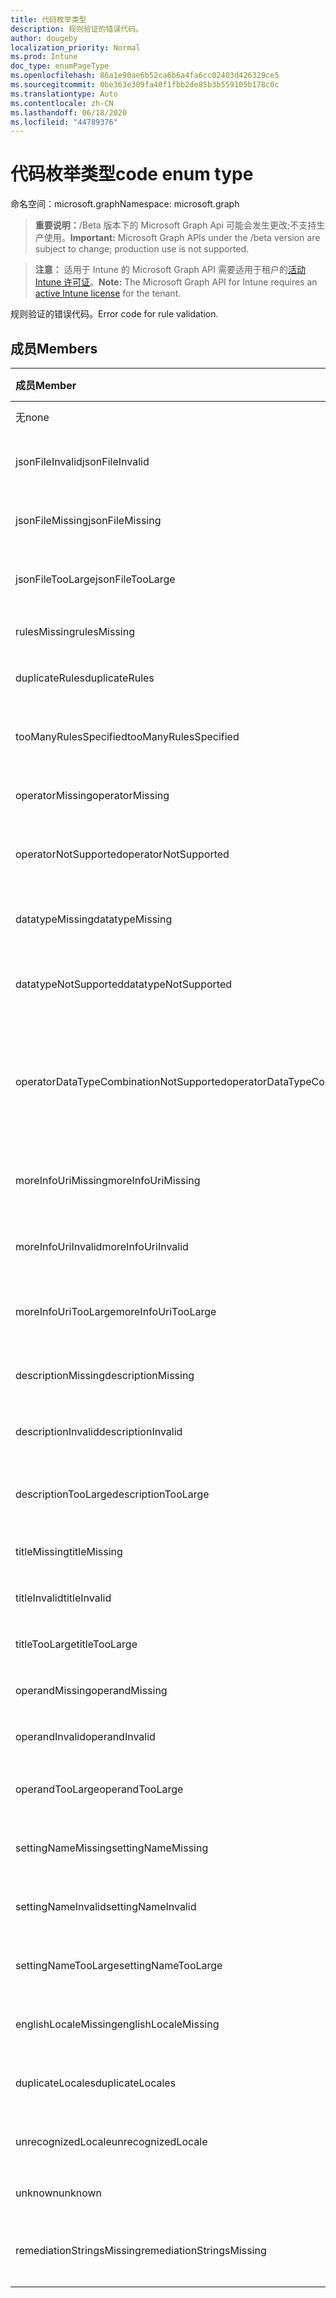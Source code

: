 ```yaml
---
title: 代码枚举类型
description: 规则验证的错误代码。
author: dougeby
localization_priority: Normal
ms.prod: Intune
doc_type: enumPageType
ms.openlocfilehash: 86a1e90ae6b52ca6b6a4fa6cc02403d426329ce5
ms.sourcegitcommit: 0be363e309fa40f1fbb2de85b3b559105b178c0c
ms.translationtype: Auto
ms.contentlocale: zh-CN
ms.lasthandoff: 06/18/2020
ms.locfileid: "44789376"
---
```

# <a name="code-enum-type"></a><span data-ttu-id="d295c-103">代码枚举类型</span><span class="sxs-lookup"><span data-stu-id="d295c-103">code enum type</span></span>

<span data-ttu-id="d295c-104">命名空间：microsoft.graph</span><span class="sxs-lookup"><span data-stu-id="d295c-104">Namespace: microsoft.graph</span></span>

> <span data-ttu-id="d295c-105">**重要说明：**/Beta 版本下的 Microsoft Graph Api 可能会发生更改;不支持生产使用。</span><span class="sxs-lookup"><span data-stu-id="d295c-105">**Important:** Microsoft Graph APIs under the /beta version are subject to change; production use is not supported.</span></span>

> <span data-ttu-id="d295c-106">**注意：** 适用于 Intune 的 Microsoft Graph API 需要适用于租户的[活动 Intune 许可证](https://go.microsoft.com/fwlink/?linkid=839381)。</span><span class="sxs-lookup"><span data-stu-id="d295c-106">**Note:** The Microsoft Graph API for Intune requires an [active Intune license](https://go.microsoft.com/fwlink/?linkid=839381) for the tenant.</span></span>

<span data-ttu-id="d295c-107">规则验证的错误代码。</span><span class="sxs-lookup"><span data-stu-id="d295c-107">Error code for rule validation.</span></span>

## <a name="members"></a><span data-ttu-id="d295c-108">成员</span><span class="sxs-lookup"><span data-stu-id="d295c-108">Members</span></span>
|<span data-ttu-id="d295c-109">成员</span><span class="sxs-lookup"><span data-stu-id="d295c-109">Member</span></span>|<span data-ttu-id="d295c-110">值</span><span class="sxs-lookup"><span data-stu-id="d295c-110">Value</span></span>|<span data-ttu-id="d295c-111">说明</span><span class="sxs-lookup"><span data-stu-id="d295c-111">Description</span></span>|
|:---|:---|:---|
|<span data-ttu-id="d295c-112">无</span><span class="sxs-lookup"><span data-stu-id="d295c-112">none</span></span>|<span data-ttu-id="d295c-113">0</span><span class="sxs-lookup"><span data-stu-id="d295c-113">0</span></span>|<span data-ttu-id="d295c-114">无错误。</span><span class="sxs-lookup"><span data-stu-id="d295c-114">None error.</span></span>|
|<span data-ttu-id="d295c-115">jsonFileInvalid</span><span class="sxs-lookup"><span data-stu-id="d295c-115">jsonFileInvalid</span></span>|<span data-ttu-id="d295c-116">1 </span><span class="sxs-lookup"><span data-stu-id="d295c-116">1</span></span>|<span data-ttu-id="d295c-117">Json 文件无效错误。</span><span class="sxs-lookup"><span data-stu-id="d295c-117">Json file invalid error.</span></span>|
|<span data-ttu-id="d295c-118">jsonFileMissing</span><span class="sxs-lookup"><span data-stu-id="d295c-118">jsonFileMissing</span></span>|<span data-ttu-id="d295c-119">双面</span><span class="sxs-lookup"><span data-stu-id="d295c-119">2</span></span>|<span data-ttu-id="d295c-120">Json 文件缺少错误。</span><span class="sxs-lookup"><span data-stu-id="d295c-120">Json file missing error.</span></span>|
|<span data-ttu-id="d295c-121">jsonFileTooLarge</span><span class="sxs-lookup"><span data-stu-id="d295c-121">jsonFileTooLarge</span></span>|<span data-ttu-id="d295c-122">第三章</span><span class="sxs-lookup"><span data-stu-id="d295c-122">3</span></span>|<span data-ttu-id="d295c-123">Json 文件过大错误。</span><span class="sxs-lookup"><span data-stu-id="d295c-123">Json file too large error.</span></span>|
|<span data-ttu-id="d295c-124">rulesMissing</span><span class="sxs-lookup"><span data-stu-id="d295c-124">rulesMissing</span></span>|<span data-ttu-id="d295c-125">4 </span><span class="sxs-lookup"><span data-stu-id="d295c-125">4</span></span>|<span data-ttu-id="d295c-126">缺少错误的规则。</span><span class="sxs-lookup"><span data-stu-id="d295c-126">Rules missing error.</span></span>|
|<span data-ttu-id="d295c-127">duplicateRules</span><span class="sxs-lookup"><span data-stu-id="d295c-127">duplicateRules</span></span>|<span data-ttu-id="d295c-128">5 </span><span class="sxs-lookup"><span data-stu-id="d295c-128">5</span></span>|<span data-ttu-id="d295c-129">重复规则错误。</span><span class="sxs-lookup"><span data-stu-id="d295c-129">Duplicate rules error.</span></span>|
|<span data-ttu-id="d295c-130">tooManyRulesSpecified</span><span class="sxs-lookup"><span data-stu-id="d295c-130">tooManyRulesSpecified</span></span>|<span data-ttu-id="d295c-131">6 </span><span class="sxs-lookup"><span data-stu-id="d295c-131">6</span></span>|<span data-ttu-id="d295c-132">指定的规则过多错误。</span><span class="sxs-lookup"><span data-stu-id="d295c-132">Too many rules specified error.</span></span>|
|<span data-ttu-id="d295c-133">operatorMissing</span><span class="sxs-lookup"><span data-stu-id="d295c-133">operatorMissing</span></span>|<span data-ttu-id="d295c-134">7 </span><span class="sxs-lookup"><span data-stu-id="d295c-134">7</span></span>|<span data-ttu-id="d295c-135">运算符缺少错误。</span><span class="sxs-lookup"><span data-stu-id="d295c-135">Operator missing error.</span></span>|
|<span data-ttu-id="d295c-136">operatorNotSupported</span><span class="sxs-lookup"><span data-stu-id="d295c-136">operatorNotSupported</span></span>|<span data-ttu-id="d295c-137">8 </span><span class="sxs-lookup"><span data-stu-id="d295c-137">8</span></span>|<span data-ttu-id="d295c-138">运算符不受支持错误。</span><span class="sxs-lookup"><span data-stu-id="d295c-138">Operator not supported error.</span></span>|
|<span data-ttu-id="d295c-139">datatypeMissing</span><span class="sxs-lookup"><span data-stu-id="d295c-139">datatypeMissing</span></span>|<span data-ttu-id="d295c-140">9 </span><span class="sxs-lookup"><span data-stu-id="d295c-140">9</span></span>|<span data-ttu-id="d295c-141">数据类型缺少错误。</span><span class="sxs-lookup"><span data-stu-id="d295c-141">Data type missing error.</span></span>|
|<span data-ttu-id="d295c-142">datatypeNotSupported</span><span class="sxs-lookup"><span data-stu-id="d295c-142">datatypeNotSupported</span></span>|<span data-ttu-id="d295c-143">10  </span><span class="sxs-lookup"><span data-stu-id="d295c-143">10</span></span>|<span data-ttu-id="d295c-144">数据类型不受支持错误。</span><span class="sxs-lookup"><span data-stu-id="d295c-144">Data type not supported error.</span></span>|
|<span data-ttu-id="d295c-145">operatorDataTypeCombinationNotSupported</span><span class="sxs-lookup"><span data-stu-id="d295c-145">operatorDataTypeCombinationNotSupported</span></span>|<span data-ttu-id="d295c-146">11x17</span><span class="sxs-lookup"><span data-stu-id="d295c-146">11</span></span>|<span data-ttu-id="d295c-147">运算符数据类型组合不受支持错误。</span><span class="sxs-lookup"><span data-stu-id="d295c-147">Operator data type combination not supported error.</span></span>|
|<span data-ttu-id="d295c-148">moreInfoUriMissing</span><span class="sxs-lookup"><span data-stu-id="d295c-148">moreInfoUriMissing</span></span>|<span data-ttu-id="d295c-149">12 </span><span class="sxs-lookup"><span data-stu-id="d295c-149">12</span></span>|<span data-ttu-id="d295c-150">详细信息 urlmissing 错误。</span><span class="sxs-lookup"><span data-stu-id="d295c-150">More info urlmissing error.</span></span>|
|<span data-ttu-id="d295c-151">moreInfoUriInvalid</span><span class="sxs-lookup"><span data-stu-id="d295c-151">moreInfoUriInvalid</span></span>|<span data-ttu-id="d295c-152">13 </span><span class="sxs-lookup"><span data-stu-id="d295c-152">13</span></span>|<span data-ttu-id="d295c-153">详细信息 url 无效错误。</span><span class="sxs-lookup"><span data-stu-id="d295c-153">More info url invalid error.</span></span>|
|<span data-ttu-id="d295c-154">moreInfoUriTooLarge</span><span class="sxs-lookup"><span data-stu-id="d295c-154">moreInfoUriTooLarge</span></span>|<span data-ttu-id="d295c-155">14 </span><span class="sxs-lookup"><span data-stu-id="d295c-155">14</span></span>|<span data-ttu-id="d295c-156">详细信息您的 ltoo 大错误。</span><span class="sxs-lookup"><span data-stu-id="d295c-156">More info ur ltoo large error.</span></span>|
|<span data-ttu-id="d295c-157">descriptionMissing</span><span class="sxs-lookup"><span data-stu-id="d295c-157">descriptionMissing</span></span>|<span data-ttu-id="d295c-158">15 </span><span class="sxs-lookup"><span data-stu-id="d295c-158">15</span></span>|<span data-ttu-id="d295c-159">Description 缺少错误。</span><span class="sxs-lookup"><span data-stu-id="d295c-159">Description missing error.</span></span>|
|<span data-ttu-id="d295c-160">descriptionInvalid</span><span class="sxs-lookup"><span data-stu-id="d295c-160">descriptionInvalid</span></span>|<span data-ttu-id="d295c-161">16 </span><span class="sxs-lookup"><span data-stu-id="d295c-161">16</span></span>|<span data-ttu-id="d295c-162">Description 无效错误。</span><span class="sxs-lookup"><span data-stu-id="d295c-162">Description invalid error.</span></span>|
|<span data-ttu-id="d295c-163">descriptionTooLarge</span><span class="sxs-lookup"><span data-stu-id="d295c-163">descriptionTooLarge</span></span>|<span data-ttu-id="d295c-164">17 </span><span class="sxs-lookup"><span data-stu-id="d295c-164">17</span></span>|<span data-ttu-id="d295c-165">Description 过大错误。</span><span class="sxs-lookup"><span data-stu-id="d295c-165">Description too large error.</span></span>|
|<span data-ttu-id="d295c-166">titleMissing</span><span class="sxs-lookup"><span data-stu-id="d295c-166">titleMissing</span></span>|<span data-ttu-id="d295c-167">18 </span><span class="sxs-lookup"><span data-stu-id="d295c-167">18</span></span>|<span data-ttu-id="d295c-168">缺少标题错误。</span><span class="sxs-lookup"><span data-stu-id="d295c-168">Title missing error.</span></span>|
|<span data-ttu-id="d295c-169">titleInvalid</span><span class="sxs-lookup"><span data-stu-id="d295c-169">titleInvalid</span></span>|<span data-ttu-id="d295c-170">合</span><span class="sxs-lookup"><span data-stu-id="d295c-170">19</span></span>|<span data-ttu-id="d295c-171">标题无效错误。</span><span class="sxs-lookup"><span data-stu-id="d295c-171">Title invalid error.</span></span>|
|<span data-ttu-id="d295c-172">titleTooLarge</span><span class="sxs-lookup"><span data-stu-id="d295c-172">titleTooLarge</span></span>|<span data-ttu-id="d295c-173">20</span><span class="sxs-lookup"><span data-stu-id="d295c-173">20</span></span>|<span data-ttu-id="d295c-174">"标题太大" 错误。</span><span class="sxs-lookup"><span data-stu-id="d295c-174">Title too large error.</span></span>|
|<span data-ttu-id="d295c-175">operandMissing</span><span class="sxs-lookup"><span data-stu-id="d295c-175">operandMissing</span></span>|<span data-ttu-id="d295c-176"> 21</span><span class="sxs-lookup"><span data-stu-id="d295c-176">21</span></span>|<span data-ttu-id="d295c-177">操作数缺少错误。</span><span class="sxs-lookup"><span data-stu-id="d295c-177">Operand missing error.</span></span>|
|<span data-ttu-id="d295c-178">operandInvalid</span><span class="sxs-lookup"><span data-stu-id="d295c-178">operandInvalid</span></span>|<span data-ttu-id="d295c-179">22</span><span class="sxs-lookup"><span data-stu-id="d295c-179">22</span></span>|<span data-ttu-id="d295c-180">操作数无效错误。</span><span class="sxs-lookup"><span data-stu-id="d295c-180">Operand invalid error.</span></span>|
|<span data-ttu-id="d295c-181">operandTooLarge</span><span class="sxs-lookup"><span data-stu-id="d295c-181">operandTooLarge</span></span>|<span data-ttu-id="d295c-182">上午</span><span class="sxs-lookup"><span data-stu-id="d295c-182">23</span></span>|<span data-ttu-id="d295c-183">操作数过大错误。</span><span class="sxs-lookup"><span data-stu-id="d295c-183">Operand too large error.</span></span>|
|<span data-ttu-id="d295c-184">settingNameMissing</span><span class="sxs-lookup"><span data-stu-id="d295c-184">settingNameMissing</span></span>|<span data-ttu-id="d295c-185">24</span><span class="sxs-lookup"><span data-stu-id="d295c-185">24</span></span>|<span data-ttu-id="d295c-186">设置名称缺少错误。</span><span class="sxs-lookup"><span data-stu-id="d295c-186">Setting name missing error.</span></span>|
|<span data-ttu-id="d295c-187">settingNameInvalid</span><span class="sxs-lookup"><span data-stu-id="d295c-187">settingNameInvalid</span></span>|<span data-ttu-id="d295c-188">word</span><span class="sxs-lookup"><span data-stu-id="d295c-188">25</span></span>|<span data-ttu-id="d295c-189">设置名称无效错误。</span><span class="sxs-lookup"><span data-stu-id="d295c-189">Setting name invalid error.</span></span>|
|<span data-ttu-id="d295c-190">settingNameTooLarge</span><span class="sxs-lookup"><span data-stu-id="d295c-190">settingNameTooLarge</span></span>|<span data-ttu-id="d295c-191">26</span><span class="sxs-lookup"><span data-stu-id="d295c-191">26</span></span>|<span data-ttu-id="d295c-192">设置名称太大错误。</span><span class="sxs-lookup"><span data-stu-id="d295c-192">Setting name too large error.</span></span>|
|<span data-ttu-id="d295c-193">englishLocaleMissing</span><span class="sxs-lookup"><span data-stu-id="d295c-193">englishLocaleMissing</span></span>|<span data-ttu-id="d295c-194">27</span><span class="sxs-lookup"><span data-stu-id="d295c-194">27</span></span>|<span data-ttu-id="d295c-195">英语区域设置缺少错误。</span><span class="sxs-lookup"><span data-stu-id="d295c-195">English locale missing error.</span></span>|
|<span data-ttu-id="d295c-196">duplicateLocales</span><span class="sxs-lookup"><span data-stu-id="d295c-196">duplicateLocales</span></span>|<span data-ttu-id="d295c-197">28</span><span class="sxs-lookup"><span data-stu-id="d295c-197">28</span></span>|<span data-ttu-id="d295c-198">重复区域设置错误。</span><span class="sxs-lookup"><span data-stu-id="d295c-198">Duplicate locales error.</span></span>|
|<span data-ttu-id="d295c-199">unrecognizedLocale</span><span class="sxs-lookup"><span data-stu-id="d295c-199">unrecognizedLocale</span></span>|<span data-ttu-id="d295c-200">29</span><span class="sxs-lookup"><span data-stu-id="d295c-200">29</span></span>|<span data-ttu-id="d295c-201">无法识别的区域设置错误。</span><span class="sxs-lookup"><span data-stu-id="d295c-201">Unrecognized locale error.</span></span>|
|<span data-ttu-id="d295c-202">unknown</span><span class="sxs-lookup"><span data-stu-id="d295c-202">unknown</span></span>|<span data-ttu-id="d295c-203">30</span><span class="sxs-lookup"><span data-stu-id="d295c-203">30</span></span>|<span data-ttu-id="d295c-204">未知错误。</span><span class="sxs-lookup"><span data-stu-id="d295c-204">Unknown error.</span></span>|
|<span data-ttu-id="d295c-205">remediationStringsMissing</span><span class="sxs-lookup"><span data-stu-id="d295c-205">remediationStringsMissing</span></span>|<span data-ttu-id="d295c-206">31</span><span class="sxs-lookup"><span data-stu-id="d295c-206">31</span></span>|<span data-ttu-id="d295c-207">修正字符串缺少错误。</span><span class="sxs-lookup"><span data-stu-id="d295c-207">Remediation strings missing error.</span></span>|



